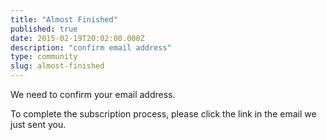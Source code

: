 ```yaml
---
title: "Almost Finished"
published: true
date: 2015-02-19T20:02:00.000Z
description: "confirm email address"
type: community
slug: almost-finished
---
```


We need to confirm your email address.

To complete the subscription process, please click the link in the email we just sent you.

